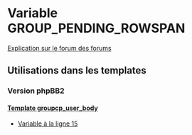 # Variable GROUP_PENDING_ROWSPAN
[Explication sur le forum des forums](http://forum.forumactif.com/t294113-listing-des-variables#GROUP_PENDING_ROWSPAN)

## Utilisations dans les templates

### Version phpBB2

#### [Template groupcp_user_body](subsilver/groupcp_user_body.md)
* [Variable à la ligne 15](../subsilver/groupcp_user_body.tpl#L15)